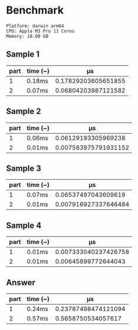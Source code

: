 # Benchmark

```
Platform: darwin arm64
CPU: Apple M3 Pro 11 Cores
Memory: 18.00 GB
```

## Sample 1

| part | time (~) | μs                  |
| ---- | -------- | ------------------- |
| 1    | 0.18ms   | 0.17829203605651855 |
| 2    | 0.07ms   | 0.06804203987121582 |

## Sample 2

| part | time (~) | μs                   |
| ---- | -------- | -------------------- |
| 1    | 0.06ms   | 0.06129193305969238  |
| 2    | 0.01ms   | 0.007583975791931152 |

## Sample 3

| part | time (~) | μs                   |
| ---- | -------- | -------------------- |
| 1    | 0.07ms   | 0.06537497043609619  |
| 2    | 0.01ms   | 0.007916927337646484 |

## Sample 4

| part | time (~) | μs                   |
| ---- | -------- | -------------------- |
| 1    | 0.01ms   | 0.007333040237426758 |
| 2    | 0.01ms   | 0.00645899772644043  |

## Answer

| part | time (~) | μs                  |
| ---- | -------- | ------------------- |
| 1    | 0.24ms   | 0.23787498474121094 |
| 2    | 0.57ms   | 0.5658750534057617  |
